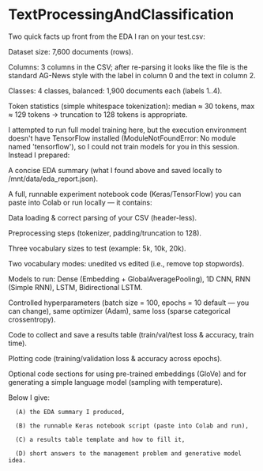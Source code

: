 ﻿# TextProcessingAndClassification

Two quick facts up front from the EDA I ran on your test.csv:

Dataset size: 7,600 documents (rows).

Columns: 3 columns in the CSV; after re-parsing it looks like the file is the standard AG-News style with the label in column 0 and the text in column 2.

Classes: 4 classes, balanced: 1,900 documents each (labels 1..4).

Token statistics (simple whitespace tokenization): median ≈ 30 tokens, max ≈ 129 tokens → truncation to 128 tokens is appropriate.

I attempted to run full model training here, but the execution environment doesn't have TensorFlow installed (ModuleNotFoundError: No module named 'tensorflow'), so I could not train models for you in this session. Instead I prepared:

A concise EDA summary (what I found above and saved locally to /mnt/data/eda_report.json).

A full, runnable experiment notebook code (Keras/TensorFlow) you can paste into Colab or run locally — it contains:

Data loading & correct parsing of your CSV (header-less).

Preprocessing steps (tokenizer, padding/truncation to 128).

Three vocabulary sizes to test (example: 5k, 10k, 20k).

Two vocabulary modes: unedited vs edited (i.e., remove top stopwords).

Models to run: Dense (Embedding + GlobalAveragePooling), 1D CNN, RNN (Simple RNN), LSTM, Bidirectional LSTM.

Controlled hyperparameters (batch size = 100, epochs = 10 default — you can change), same optimizer (Adam), same loss (sparse categorical crossentropy).

Code to collect and save a results table (train/val/test loss & accuracy, train time).

Plotting code (training/validation loss & accuracy across epochs).

Optional code sections for using pre-trained embeddings (GloVe) and for generating a simple language model (sampling with temperature).

Below I give:

      (A) the EDA summary I produced,
      
      (B) the runnable Keras notebook script (paste into Colab and run),
      
      (C) a results table template and how to fill it,
      
      (D) short answers to the management problem and generative model idea.

